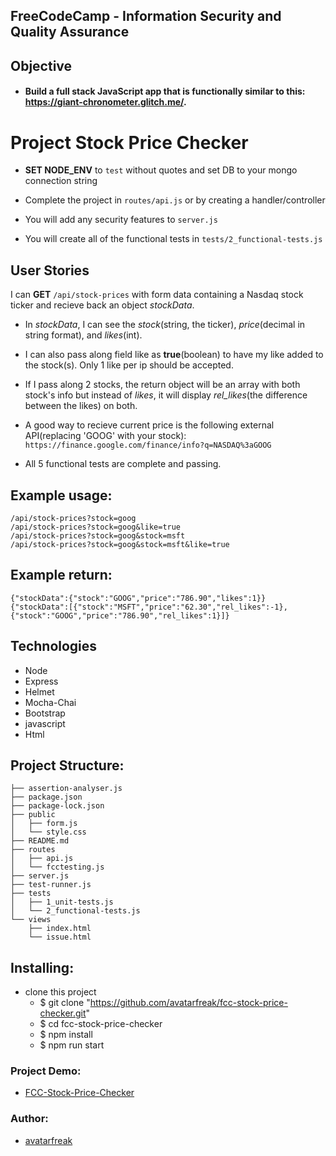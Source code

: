## **FreeCodeCamp** - Information Security and Quality Assurance

## Objective

- #### Build a full stack JavaScript app that is functionally similar to this: https://giant-chronometer.glitch.me/.

# Project Stock Price Checker

- **SET NODE_ENV** to `test` without quotes and set DB to your mongo connection string

- Complete the project in `routes/api.js` or by creating a handler/controller

- You will add any security features to `server.js`

- You will create all of the functional tests in `tests/2_functional-tests.js`

## User Stories

I can **GET** `/api/stock-prices` with form data containing a Nasdaq stock ticker and recieve back an object _stockData_.

- In _stockData_, I can see the _stock_(string, the ticker), _price_(decimal in string format), and _likes_(int).

- I can also pass along field like as **true**(boolean) to have my like added to the stock(s). Only 1 like per ip should be accepted.

- If I pass along 2 stocks, the return object will be an array with both stock's info but instead of _likes_, it will display _rel_likes_(the difference between the likes) on both.

- A good way to recieve current price is the following external API(replacing 'GOOG' with your stock): `https://finance.google.com/finance/info?q=NASDAQ%3aGOOG`

- All 5 functional tests are complete and passing.

## Example usage:

```
/api/stock-prices?stock=goog
/api/stock-prices?stock=goog&like=true
/api/stock-prices?stock=goog&stock=msft
/api/stock-prices?stock=goog&stock=msft&like=true
```

## Example return:

```
{"stockData":{"stock":"GOOG","price":"786.90","likes":1}}
{"stockData":[{"stock":"MSFT","price":"62.30","rel_likes":-1},{"stock":"GOOG","price":"786.90","rel_likes":1}]}
```

## Technologies

- Node
- Express
- Helmet
- Mocha-Chai
- Bootstrap
- javascript
- Html

## Project Structure:

```
├── assertion-analyser.js
├── package.json
├── package-lock.json
├── public
│   ├── form.js
│   └── style.css
├── README.md
├── routes
│   ├── api.js
│   └── fcctesting.js
├── server.js
├── test-runner.js
├── tests
│   ├── 1_unit-tests.js
│   └── 2_functional-tests.js
└── views
    ├── index.html
    └── issue.html
```

## Installing:

- clone this project
  - \$ git clone "https://github.com/avatarfreak/fcc-stock-price-checker.git"
  - \$ cd fcc-stock-price-checker
  - \$ npm install
  - \$ npm run start

### Project Demo:

- [FCC-Stock-Price-Checker](https://avatarfreak-fcc-stock-price-checker.glitch.me)

### Author:

- [avatarfreak](https://github.com/avatarfreak)
